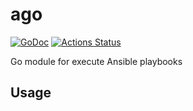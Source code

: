 # ago

[![GoDoc](https://godoc.org/github.com/dlampsi/ago?status.svg)](https://godoc.org/github.com/dlampsi/ago) [![Actions Status](https://github.com/dlampsi/ago/workflows/default/badge.svg)](https://github.com/dlampsi/ago/actions)

Go module for execute Ansible playbooks

## Usage
